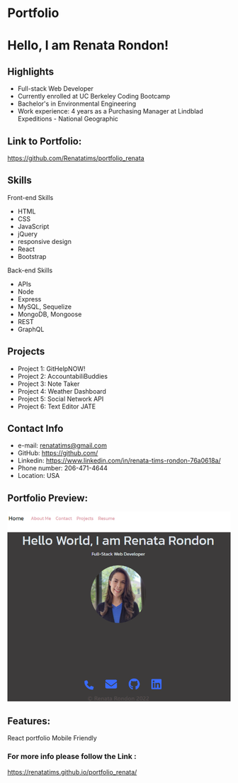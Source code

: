 # Portfolio

# Hello, I am Renata Rondon!

## Highlights
- Full-stack Web Developer
- Currently enrolled at UC Berkeley Coding Bootcamp
- Bachelor's in Environmental Engineering
- Work experience: 4 years as a Purchasing Manager at Lindblad Expeditions - National Geographic

## Link to Portfolio:
https://github.com/Renatatims/portfolio_renata

## Skills
Front-end Skills
 - HTML
 - CSS
 - JavaScript
 - jQuery
 - responsive design
 - React
 - Bootstrap

Back-end Skills
 - APIs
 - Node
 - Express
 - MySQL, Sequelize
 - MongoDB, Mongoose
 - REST
 - GraphQL

## Projects

- Project 1: GitHelpNOW!
- Project 2: AccountabiliBuddies
- Project 3: Note Taker
- Project 4: Weather Dashboard
- Project 5: Social Network API
- Project 6: Text Editor JATE

## Contact Info

 - e-mail: renatatims@gmail.com
 - GitHub: https://github.com/
 - Linkedin: https://www.linkedin.com/in/renata-tims-rondon-76a0618a/
 - Phone number: 206-471-4644
 - Location: USA

## Portfolio Preview:

 ![preview](/src/assets/images/preview.PNG "Preview Portfolio")

## Features:

React portfolio
Mobile Friendly


### For more info please follow the Link :

https://renatatims.github.io/portfolio_renata/


